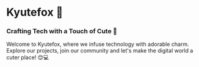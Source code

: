 # Kyutefox 🦊

### Crafting Tech with a Touch of Cute 🌟

<p> 
    Welcome to Kyutefox, where we infuse technology with adorable charm. Explore our projects, join our community and let's make the digital world a cuter place! 😊💻
</p>


